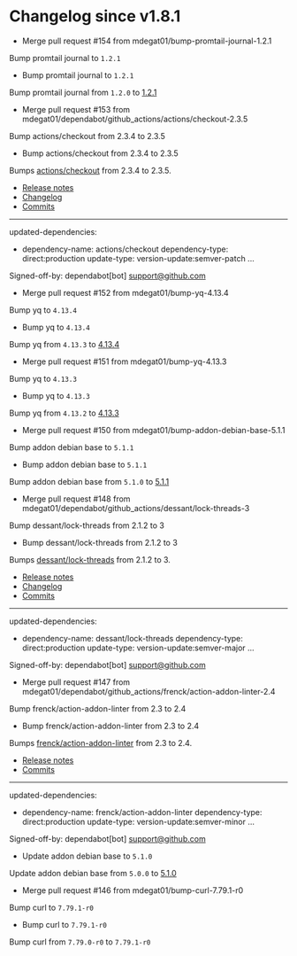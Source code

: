 # Changelog since v1.8.1
- Merge pull request #154 from mdegat01/bump-promtail-journal-1.2.1

Bump promtail journal to `1.2.1` 
- Bump promtail journal to `1.2.1`

Bump promtail journal from `1.2.0` to [1.2.1](https://github.com/mdegat01/promtail-journal/releases/tag/v1.2.1) 
- Merge pull request #153 from mdegat01/dependabot/github_actions/actions/checkout-2.3.5

Bump actions/checkout from 2.3.4 to 2.3.5 
- Bump actions/checkout from 2.3.4 to 2.3.5

Bumps [actions/checkout](https://github.com/actions/checkout) from 2.3.4 to 2.3.5.
- [Release notes](https://github.com/actions/checkout/releases)
- [Changelog](https://github.com/actions/checkout/blob/main/CHANGELOG.md)
- [Commits](https://github.com/actions/checkout/compare/v2.3.4...v2.3.5)

---
updated-dependencies:
- dependency-name: actions/checkout
  dependency-type: direct:production
  update-type: version-update:semver-patch
...

Signed-off-by: dependabot[bot] <support@github.com> 
- Merge pull request #152 from mdegat01/bump-yq-4.13.4

Bump yq to `4.13.4` 
- Bump yq to `4.13.4`

Bump yq from `4.13.3` to [4.13.4](https://github.com/mikefarah/yq/releases/tag/v4.13.4) 
- Merge pull request #151 from mdegat01/bump-yq-4.13.3

Bump yq to `4.13.3` 
- Bump yq to `4.13.3`

Bump yq from `4.13.2` to [4.13.3](https://github.com/mikefarah/yq/releases/tag/v4.13.3) 
- Merge pull request #150 from mdegat01/bump-addon-debian-base-5.1.1

Bump addon debian base to `5.1.1` 
- Bump addon debian base to `5.1.1`

Bump addon debian base from `5.1.0` to [5.1.1](https://github.com/hassio-addons/addon-debian-base/releases/tag/v5.1.1) 
- Merge pull request #148 from mdegat01/dependabot/github_actions/dessant/lock-threads-3

Bump dessant/lock-threads from 2.1.2 to 3 
- Bump dessant/lock-threads from 2.1.2 to 3

Bumps [dessant/lock-threads](https://github.com/dessant/lock-threads) from 2.1.2 to 3.
- [Release notes](https://github.com/dessant/lock-threads/releases)
- [Changelog](https://github.com/dessant/lock-threads/blob/master/CHANGELOG.md)
- [Commits](https://github.com/dessant/lock-threads/compare/v2.1.2...v3)

---
updated-dependencies:
- dependency-name: dessant/lock-threads
  dependency-type: direct:production
  update-type: version-update:semver-major
...

Signed-off-by: dependabot[bot] <support@github.com> 
- Merge pull request #147 from mdegat01/dependabot/github_actions/frenck/action-addon-linter-2.4

Bump frenck/action-addon-linter from 2.3 to 2.4 
- Bump frenck/action-addon-linter from 2.3 to 2.4

Bumps [frenck/action-addon-linter](https://github.com/frenck/action-addon-linter) from 2.3 to 2.4.
- [Release notes](https://github.com/frenck/action-addon-linter/releases)
- [Commits](https://github.com/frenck/action-addon-linter/compare/v2.3...v2.4)

---
updated-dependencies:
- dependency-name: frenck/action-addon-linter
  dependency-type: direct:production
  update-type: version-update:semver-minor
...

Signed-off-by: dependabot[bot] <support@github.com> 
- Update addon debian base to `5.1.0`

Update addon debian base from `5.0.0` to [5.1.0](https://github.com/hassio-addons/addon-debian-base/releases/tag/v5.1.0) 
- Merge pull request #146 from mdegat01/bump-curl-7.79.1-r0

Bump curl to `7.79.1-r0` 
- Bump curl to `7.79.1-r0`

Bump curl from `7.79.0-r0` to `7.79.1-r0` 
